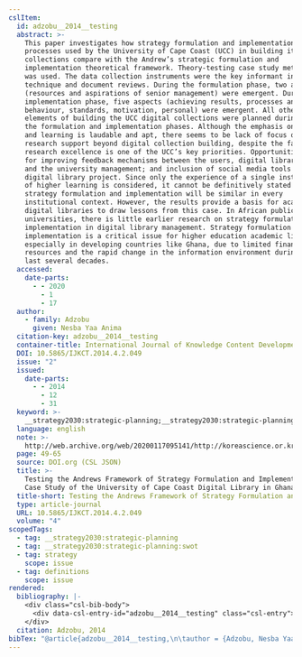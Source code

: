 ```yaml
---
cslItem:
  id: adzobu__2014__testing
  abstract: >-
    This paper investigates how strategy formulation and implementation
    processes used by the University of Cape Coast (UCC) in building its digital
    collections compare with the Andrew’s strategic formulation and
    implementation theoretical framework. Theory-testing case study methodology
    was used. The data collection instruments were the key informant interview
    technique and document reviews. During the formulation phase, two aspects
    (resources and aspirations of senior management) were emergent. During the
    implementation phase, five aspects (achieving results, processes and
    behaviour, standards, motivation, personal) were emergent. All other
    elements of building the UCC digital collections were planned during both
    the formulation and implementation phases. Although the emphasis on students
    and learning is laudable and apt, there seems to be lack of focus on
    research support beyond digital collection building, despite the fact that
    research excellence is one of the UCC’s key priorities. Opportunities exist
    for improving feedback mechanisms between the users, digital library staff
    and the university management; and inclusion of social media tools in the
    digital library project. Since only the experience of a single institution
    of higher learning is considered, it cannot be definitively stated that
    strategy formulation and implementation will be similar in every
    institutional context. However, the results provide a basis for academic
    digital libraries to draw lessons from this case. In African public
    universities, there is little earlier research on strategy formulation and
    implementation in digital library management. Strategy formulation and
    implementation is a critical issue for higher education academic libraries
    especially in developing countries like Ghana, due to limited financial
    resources and the rapid change in the information environment during the
    last several decades.
  accessed:
    date-parts:
      - - 2020
        - 1
        - 17
  author:
    - family: Adzobu
      given: Nesba Yaa Anima
  citation-key: adzobu__2014__testing
  container-title: International Journal of Knowledge Content Development & Technology
  DOI: 10.5865/IJKCT.2014.4.2.049
  issue: "2"
  issued:
    date-parts:
      - - 2014
        - 12
        - 31
  keyword: >-
    __strategy2030:strategic-planning;__strategy2030:strategic-planning:swot;collection::strategy::definitions
  language: english
  note: >-
    http://web.archive.org/web/20200117095141/http://koreascience.or.kr/article/JAKO201405458147004.page
  page: 49-65
  source: DOI.org (CSL JSON)
  title: >-
    Testing the Andrews Framework of Strategy Formulation and Implementation:
    Case Study of the University of Cape Coast Digital Library in Ghana
  title-short: Testing the Andrews Framework of Strategy Formulation and Implementation
  type: article-journal
  URL: 10.5865/IJKCT.2014.4.2.049
  volume: "4"
scopedTags:
  - tag: __strategy2030:strategic-planning
  - tag: __strategy2030:strategic-planning:swot
  - tag: strategy
    scope: issue
  - tag: definitions
    scope: issue
rendered:
  bibliography: |-
    <div class="csl-bib-body">
      <div data-csl-entry-id="adzobu__2014__testing" class="csl-entry">Adzobu, N.Y.A. 2014 “Testing the Andrews Framework of Strategy Formulation and Implementation: Case Study of the University of Cape Coast Digital Library in Ghana,” <i>International Journal of Knowledge Content Development &#38; Technology</i>, 4(2), pp. 49–65. doi:10.5865/IJKCT.2014.4.2.049.</div>
    </div>
  citation: Adzobu, 2014
bibTex: "@article{adzobu__2014__testing,\n\tauthor = {Adzobu, Nesba Yaa Anima},\n\tjournal = {International Journal of Knowledge Content Development & Technology},\n\tnumber = {2},\n\tyear = {2014},\n\tmonth = {dec 31},\n\tnote = {http://web.archive.org/web/20200117095141/http://koreascience.or.kr/article/JAKO201405458147004.page},\n\tpages = {49--65},\n\ttitle = {Testing the {Andrews} {Framework} of {Strategy} {Formulation} and {Implementation}: Case {Study} of the {University} of {Cape} {Coast} {Digital} {Library} in {Ghana}},\n\thowpublished = {10.5865/IJKCT.2014.4.2.049},\n\tvolume = {4},\n}\n\n"
---
```


